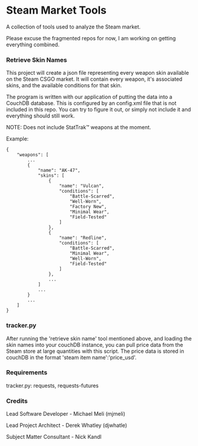 # Steam Market Tools
A collection of tools used to analyze the Steam market.

Please excuse the fragmented repos for now, I am working on getting everything combined.

### Retrieve Skin Names

This project will create a json file representing every weapon skin available on the Steam CSGO market. It will contain every weapon, it's associated skins, and the available conditions for that skin.

The program is written with our application of putting the data into a CouchDB database. This is configured by an config.xml file that is not included in this repo. You can try to figure it out, or simply not include it and everything should still work.

NOTE: Does not include StatTrak™ weapons at the moment.

Example:

    {
        "weapons": [
            ...
            {
                "name": "AK-47",
                "skins": [
                    {
                        "name": "Vulcan",
                        "conditions": [
                            "Battle-Scarred",
                            "Well-Worn",
                            "Factory New",
                            "Minimal Wear",
                            "Field-Tested"
                        ]
                    },
                    {
                        "name": "Redline",
                        "conditions": [
                            "Battle-Scarred",
                            "Minimal Wear",
                            "Well-Worn",
                            "Field-Tested"
                        ]
                    },
                    ...
                ]
                ...
            }
            ...
        ]
    }

### tracker.py

After running the 'retrieve skin name' tool mentioned above, and loading the skin names into your couchDB instance, you can pull price data from the Steam store at large quantities with this script. The price data is stored in couchDB in the format 'steam item name':'price_usd'.

### Requirements
tracker.py: requests, requests-futures

### Credits

Lead Software Developer - Michael Meli (mjmeli)

Lead Project Architect - Derek Whatley (djwhatle)

Subject Matter Consultant - Nick Kandl

